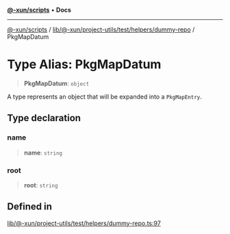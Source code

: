 [**@-xun/scripts**](../../../../../../../README.md) • **Docs**

***

[@-xun/scripts](../../../../../../../README.md) / [lib/@-xun/project-utils/test/helpers/dummy-repo](../README.md) / PkgMapDatum

# Type Alias: PkgMapDatum

> **PkgMapDatum**: `object`

A type represents an object that will be expanded into a `PkgMapEntry`.

## Type declaration

### name

> **name**: `string`

### root

> **root**: `string`

## Defined in

[lib/@-xun/project-utils/test/helpers/dummy-repo.ts:97](https://github.com/Xunnamius/xscripts/blob/ce701f3d57da9f82ee0036320bc62d5c51233011/lib/@-xun/project-utils/test/helpers/dummy-repo.ts#L97)
